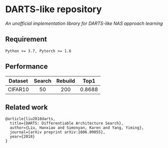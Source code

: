 # DARTS-like repository
*An unofficial implementation library for DARTS-like NAS approach learning*

## Requirement
```
Python >= 3.7, Pytorch >= 1.6
```

## Performance
| Dataset | Search | Rebuild | Top1 |
| :----: | :----: | :----: | :----: |
| CIFAR10 | 50 | 200 | 0.8688 |

## Related work
```
@article{liu2018darts,
  title={DARTS: Differentiable Architecture Search},
  author={Liu, Hanxiao and Simonyan, Karen and Yang, Yiming},
  journal={arXiv preprint arXiv:1806.09055},
  year={2018}
}
```